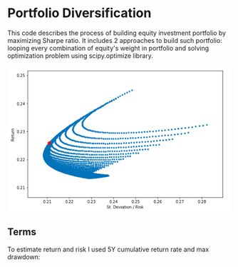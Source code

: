 # Portfolio Diversification
This code describes the process of building equity investment portfolio by maximizing Sharpe ratio. It includes 2 approaches to build such portfolio: looping every combination of equity's weight in portfolio and solving optimization problem using scipy.optimize library.

![Image description](Images/Portfolio.png)

## Terms
To estimate return and risk I used 5Y cumulative return rate and max drawdown:

